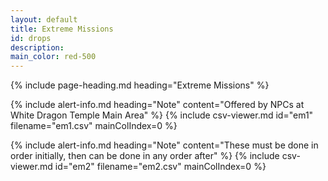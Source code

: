 ```yaml
---
layout: default
title: Extreme Missions
id: drops
description:
main_color: red-500
---
```


<div class="margin-center-90">
  {% include page-heading.md heading="Extreme Missions" %}

  {% include alert-info.md heading="Note" content="Offered by NPCs at White Dragon Temple Main Area" %}
  {% include csv-viewer.md id="em1" filename="em1.csv" mainColIndex=0 %}

  {% include alert-info.md heading="Note" content="These must be done in order initially, then can be done in any order after" %}
  {% include csv-viewer.md id="em2" filename="em2.csv" mainColIndex=0 %}
</div>